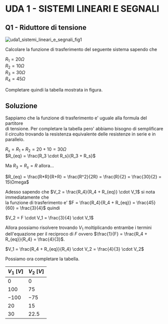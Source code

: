 # UDA 1 - SISTEMI LINEARI E SEGNALI  

## Q1 - Riduttore di tensione  

![uda1_sistemi_lineari_e_segnali_fig1](https://user-images.githubusercontent.com/7195133/205484810-2b572772-9ad7-4d78-94cb-9e714db6fa96.jpg)  

Calcolare la funzione di trasferimento del seguente sistema sapendo che  

$R_1 = 20\Omega$  
$R_2 = 10\Omega$  
$R_3 = 30\Omega$  
$R_4 = 45\Omega$  

Completare quindi la tabella mostrata in figura.  

## Soluzione  

Sappiamo che la funzione di trasferimento e' uguale alla formula del partitore  
di tensione. Per completare la tabella pero' abbiamo bisogno di semplificare  
il circuito trovando la resistenza equivalente delle resistenze in serie e in parallelo.  

$R_s = R_1 + R_2 = 20 + 10 = 30\Omega$  
$R_{eq} = \frac{R_3 \cdot R_s}{R_3 + R_s}$  

Ma $R_3 = R_s = R$ allora...  

$R_{eq} = \frac{R*R}{R+R} = \frac{R^2}{2R} = \frac{R}{2} = \frac{30}{2} = 15\Omega$  

Adesso sapendo che $V_2 = \frac{R_4}{R_4 + R_{eq}} \cdot V_1$ si nota immediatamente che  
la funzione di trasferimento e' $F = \frac{R_4}{R_4 + R_{eq}} = \frac{45}{60} = \frac{3}{4}$ quindi  

$V_2 = F \cdot V_1 = \frac{3}{4} \cdot V_1$  

Allora possiamo risolvere trovando $V_1$ moltiplicando entrambe i termini  
dell'equazione per il reciproco di $F$ ovvero $\frac{1}{F} = \frac{R_4 + R_{eq}}{R_4} = \frac{4}{3}$. 

$V_1 = \frac{R_4 + R_{eq}}{R_4} \cdot V_2 = \frac{4}{3} \cdot V_2$  

Possiamo ora completare la tabella.  

| $V_1\ [V]$ | $V_2\ [V]$ |
| ---------- | ---------- |
| $0$        | $0$        |
| $100$      | $75$       |
| $-100$     | $-75$      |
| $20$       | $15$       |
| $30$       | $22.5$     |